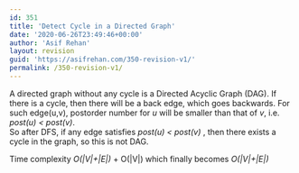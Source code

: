 ```yaml
---
id: 351
title: 'Detect Cycle in a Directed Graph'
date: '2020-06-26T23:49:46+00:00'
author: 'Asif Rehan'
layout: revision
guid: 'https://asifrehan.com/350-revision-v1/'
permalink: /350-revision-v1/
---
```


A directed graph without any cycle is a Directed Acyclic Graph (DAG). If there is a cycle, then there will be a back edge, which goes backwards. For such edge(u,v), postorder number for *u* will be smaller than that of *v*, i.e. *post(u) &lt; post(v)*.   
So after DFS, if any edge satisfies *post(u) &lt; post(v)* , then there exists a cycle in the graph, so this is not DAG.

Time complexity *O(|V|+|E|)* + O(|V|) which finally becomes *O(|V|+|E|)*